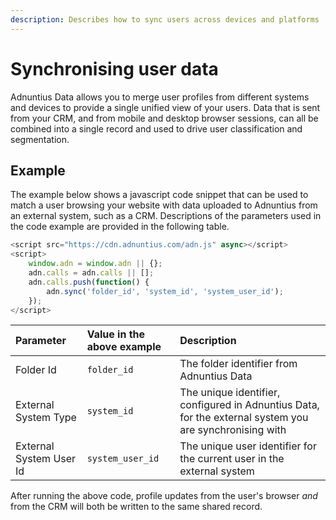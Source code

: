 ```yaml
---
description: Describes how to sync users across devices and platforms
---
```


# Synchronising user data

Adnuntius Data allows you to merge user profiles from different systems and devices
to provide a single unified view of your users. Data that is sent from your CRM, and from
mobile and desktop browser sessions, can all be combined into a single record and used to
drive user classification and segmentation.


## Example

The example below shows a javascript code snippet that can be used to match a user browsing your website with data uploaded to Adnuntius from an external system, such as a CRM. Descriptions of the parameters used in the code example are provided in the following table.

```javascript
<script src="https://cdn.adnuntius.com/adn.js" async></script>
<script>
    window.adn = window.adn || {};
    adn.calls = adn.calls || [];
    adn.calls.push(function() {
        adn.sync('folder_id', 'system_id', 'system_user_id');
    });
</script>
```

| Parameter | Value in the above example | Description |
| :--- | :--- | :--- |
| Folder Id | `folder_id` | The folder identifier from Adnuntius Data |
| External System Type | `system_id` | The unique identifier, configured in Adnuntius Data, for the external system you are synchronising with |
| External System User Id | `system_user_id` | The unique user identifier for the current user in the external system |

After running the above code, profile updates from the user's browser *and* from the CRM will both be written to the same shared record. 
